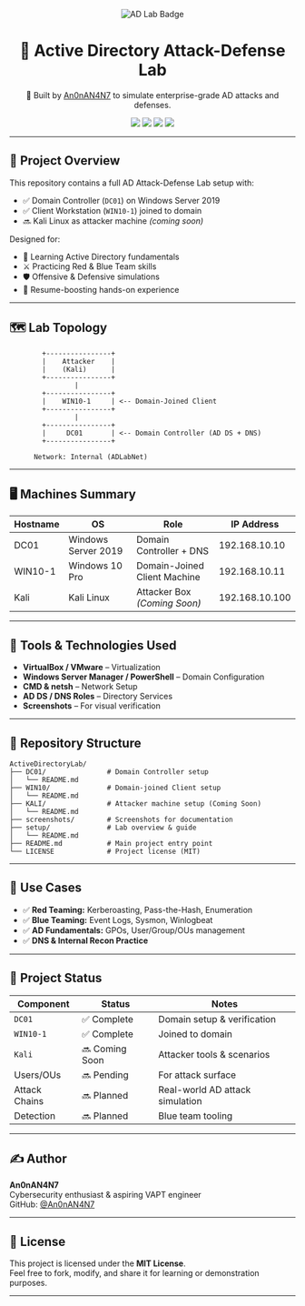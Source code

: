 <p align="center">
  <img src="https://img.shields.io/badge/Active%20Directory%20Lab-%F0%9F%94%92%20Red%20%26%20Blue%20Team%20Project-informational?style=for-the-badge&color=purple&logo=windows" alt="AD Lab Badge"/>
</p>

<h1 align="center">🧠 Active Directory Attack-Defense Lab</h1>

<p align="center">
  🚀 Built by <a href="https://github.com/An0nAN4N7">An0nAN4N7</a> to simulate enterprise-grade AD attacks and defenses.
</p>

<p align="center">
  <img src="https://img.shields.io/badge/Windows_Server-2019-blue?style=flat-square&logo=windows&logoColor=white" />
  <img src="https://img.shields.io/badge/Windows_10-Pro-blue?style=flat-square&logo=windows10" />
  <img src="https://img.shields.io/badge/Kali_Linux-Attacker-critical?style=flat-square&logo=kali-linux" />
  <img src="https://img.shields.io/badge/Stage-Week%202-green?style=flat-square&logo=github" />
</p>

---

## 📁 Project Overview

This repository contains a full AD Attack-Defense Lab setup with:

- ✅ Domain Controller (`DC01`) on Windows Server 2019
- ✅ Client Workstation (`WIN10-1`) joined to domain
- 🔜 Kali Linux as attacker machine *(coming soon)*

Designed for:

- 🧠 Learning Active Directory fundamentals
- ⚔️ Practicing Red & Blue Team skills
- 🛡️ Offensive & Defensive simulations
- 💼 Resume-boosting hands-on experience

---

## 🗺️ Lab Topology

```
        +----------------+
        |    Attacker    |
        |    (Kali)      |
        +----------------+
                |
        +----------------+
        |    WIN10-1     | <-- Domain-Joined Client
        +----------------+
                |
        +----------------+
        |     DC01       | <-- Domain Controller (AD DS + DNS)
        +----------------+

      Network: Internal (ADLabNet)
```

---

## 🖥️ Machines Summary

| Hostname   | OS                  | Role                          | IP Address     |
|------------|---------------------|-------------------------------|----------------|
| DC01       | Windows Server 2019 | Domain Controller + DNS       | 192.168.10.10  |
| WIN10-1    | Windows 10 Pro       | Domain-Joined Client Machine  | 192.168.10.11  |
| Kali       | Kali Linux          | Attacker Box *(Coming Soon)*  | 192.168.10.100 |

---

## 🔧 Tools & Technologies Used

- **VirtualBox / VMware** – Virtualization
- **Windows Server Manager / PowerShell** – Domain Configuration
- **CMD & netsh** – Network Setup
- **AD DS / DNS Roles** – Directory Services
- **Screenshots** – For visual verification

---

## 📁 Repository Structure

```
ActiveDirectoryLab/
├── DC01/               # Domain Controller setup
│   └── README.md
├── WIN10/              # Domain-joined Client setup
│   └── README.md
├── KALI/               # Attacker machine setup (Coming Soon)
│   └── README.md
├── screenshots/        # Screenshots for documentation
├── setup/              # Lab overview & guide
│   └── README.md
├── README.md           # Main project entry point
└── LICENSE             # Project license (MIT)
```

---

## 🧠 Use Cases

- ✅ **Red Teaming:** Kerberoasting, Pass-the-Hash, Enumeration
- ✅ **Blue Teaming:** Event Logs, Sysmon, Winlogbeat
- ✅ **AD Fundamentals:** GPOs, User/Group/OUs management
- ✅ **DNS & Internal Recon Practice**

---

## 📌 Project Status

| Component     | Status        | Notes                            |
|---------------|---------------|----------------------------------|
| `DC01`        | ✅ Complete    | Domain setup & verification      |
| `WIN10-1`     | ✅ Complete    | Joined to domain                 |
| `Kali`        | 🔜 Coming Soon | Attacker tools & scenarios       |
| Users/OUs     | 🔜 Pending     | For attack surface               |
| Attack Chains | 🔜 Planned     | Real-world AD attack simulation  |
| Detection     | 🔜 Planned     | Blue team tooling                |

---

## ✍️ Author

**An0nAN4N7**  
Cybersecurity enthusiast & aspiring VAPT engineer  
GitHub: [@An0nAN4N7](https://github.com/An0nAN4N7)

---

## 📜 License

This project is licensed under the **MIT License**.  
Feel free to fork, modify, and share it for learning or demonstration purposes.

---
